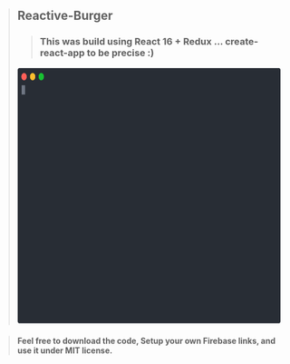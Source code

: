 > ## Reactive-Burger
> > ### This was build using React 16 + Redux ... create-react-app to be precise :)
> <img src="https://github.com/BiggaHD/Reactive-Burger/blob/master/create-react-app.svg" height="450" width="600">

> #### Feel free to download the code, Setup your own Firebase links, and use it under MIT license.
